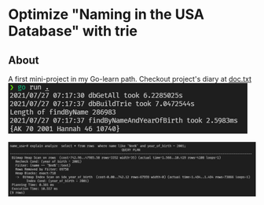 # Optimize "Naming in the USA Database" with trie

## About
  A first mini-project in my Go-learn path. Checkout project's diary at [doc.txt](./doc.txt)
![Query with trie](./query_trie.png)

![Query with database](./query_db.png)
